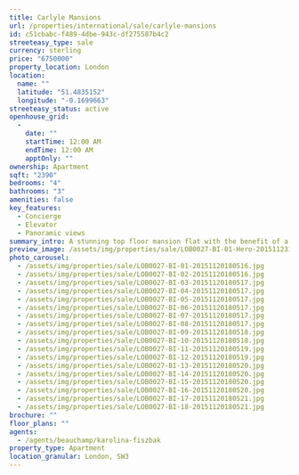 ```yaml
---
title: Carlyle Mansions
url: /properties/international/sale/carlyle-mansions
id: c51cbabc-f489-4dbe-943c-df275587b4c2
streeteasy_type: sale
currency: sterling
price: "6750000"
property_location: London
location:
  name: ""
  latitude: "51.4835152"
  longitude: "-0.1699663"
streeteasy_status: active
openhouse_grid:
  - 
    date: ""
    startTime: 12:00 AM
    endTime: 12:00 AM
    apptOnly: ""
ownership: Apartment
sqft: "2390"
bedrooms: "4"
bathrooms: "3"
amenities: false
key_features:
  - Concierge
  - Elevator
  - Panoramic views
summary_intro: A stunning top floor mansion flat with the benefit of a triple aspect and spectacular river views.
preview_image: /assets/img/properties/sale/LOB0027-BI-01-Hero-20151123124735.jpg
photo_carousel:
  - /assets/img/properties/sale/LOB0027-BI-01-20151120180516.jpg
  - /assets/img/properties/sale/LOB0027-BI-02-20151120180516.jpg
  - /assets/img/properties/sale/LOB0027-BI-03-20151120180517.jpg
  - /assets/img/properties/sale/LOB0027-BI-04-20151120180517.jpg
  - /assets/img/properties/sale/LOB0027-BI-05-20151120180517.jpg
  - /assets/img/properties/sale/LOB0027-BI-06-20151120180517.jpg
  - /assets/img/properties/sale/LOB0027-BI-07-20151120180517.jpg
  - /assets/img/properties/sale/LOB0027-BI-08-20151120180517.jpg
  - /assets/img/properties/sale/LOB0027-BI-09-20151120180518.jpg
  - /assets/img/properties/sale/LOB0027-BI-10-20151120180518.jpg
  - /assets/img/properties/sale/LOB0027-BI-11-20151120180519.jpg
  - /assets/img/properties/sale/LOB0027-BI-12-20151120180519.jpg
  - /assets/img/properties/sale/LOB0027-BI-13-20151120180520.jpg
  - /assets/img/properties/sale/LOB0027-BI-14-20151120180520.jpg
  - /assets/img/properties/sale/LOB0027-BI-15-20151120180520.jpg
  - /assets/img/properties/sale/LOB0027-BI-16-20151120180520.jpg
  - /assets/img/properties/sale/LOB0027-BI-17-20151120180521.jpg
  - /assets/img/properties/sale/LOB0027-BI-18-20151120180521.jpg
brochure: ""
floor_plans: ""
agents:
  - /agents/beauchamp/karolina-fiszbak
property_type: Apartment
location_granular: London, SW3
---
```

